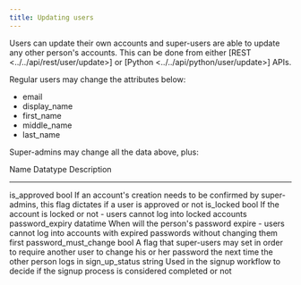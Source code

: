 ```yaml
---
title: Updating users
---
```


Users can update their own accounts and super-users are able to update any other person\'s accounts. This can be done
from either
[REST \<../../api/rest/user/update\>]
or
[Python \<../../api/python/user/update\>]
APIs.

Regular users may change the attributes below:

-   email
-   display_name
-   first_name
-   middle_name
-   last_name

Super-admins may change all the data above, plus:

  Name                   Datatype   Description
  ---------------------- ---------- ------------------------------------------------------------------------------------------------------------------
  is_approved            bool       If an account\'s creation needs to be confirmed by super-admins, this flag dictates if a user is approved or not
  is_locked              bool       If the account is locked or not - users cannot log into locked accounts
  password_expiry        datatime   When will the person\'s password expire - users cannot log into accounts with expired passwords
                                    without changing them first
  password_must_change   bool       A flag that super-users may set in order to require another user to change his or her password the next
                                    time the other person logs in
  sign_up_status         string     Used in the signup workflow to decide if the signup process is considered completed or not
